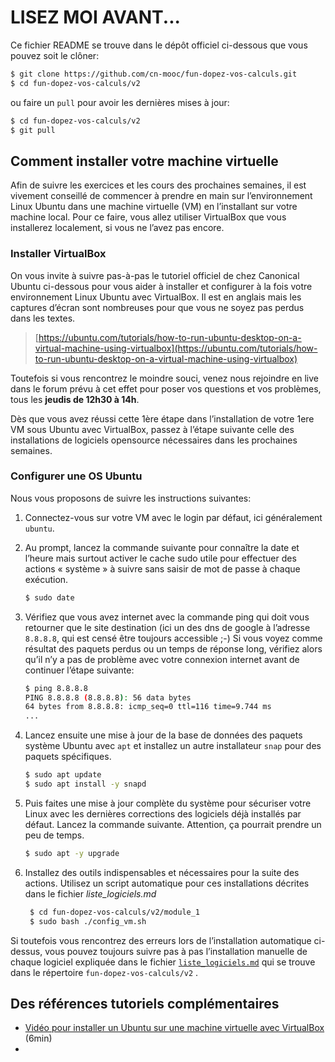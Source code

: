 # LISEZ MOI AVANT...
Ce fichier README se trouve dans le dépôt officiel ci-dessous que vous pouvez soit le clôner:

```bash
$ git clone https://github.com/cn-mooc/fun-dopez-vos-calculs.git
$ cd fun-dopez-vos-calculs/v2
```

ou faire un `pull` pour avoir les dernières mises à jour:

```bash
$ cd fun-dopez-vos-calculs/v2
$ git pull
```

## Comment installer votre machine virtuelle
Afin de suivre les exercices et les cours des prochaines semaines, il est vivement conseillé de commencer à prendre en main sur l’environnement Linux Ubuntu dans une machine virtuelle (VM) en l’installant sur votre machine local. Pour ce faire, vous allez utiliser VirtualBox que vous installerez localement, si vous ne l’avez pas encore.

### Installer VirtualBox
On vous invite à suivre pas-à-pas le tutoriel officiel de chez Canonical Ubuntu ci-dessous pour vous aider à installer et configurer à la fois votre environnement Linux Ubuntu avec VirtualBox. Il est en anglais mais les captures d’écran sont nombreuses pour que vous ne soyez pas perdus dans les textes.

> [https://ubuntu.com/tutorials/how-to-run-ubuntu-desktop-on-a-virtual-machine-using-virtualbox](https://ubuntu.com/tutorials/how-to-run-ubuntu-desktop-on-a-virtual-machine-using-virtualbox)

Toutefois si vous rencontrez le moindre souci, venez nous rejoindre en live dans le forum prévu à cet effet pour poser vos questions et vos problèmes, tous les **jeudis de 12h30 à 14h**.

Dès que vous avez réussi cette 1ère étape dans l’installation de votre 1ere VM sous Ubuntu avec VirtualBox, passez à l’étape suivante celle des installations de logiciels opensource nécessaires dans les prochaines semaines. 

### Configurer une OS Ubuntu
Nous vous proposons de suivre les instructions suivantes:

1. Connectez-vous sur votre VM avec le login par défaut, ici généralement `ubuntu`.

2. Au prompt, lancez la commande suivante pour connaître la date et l’heure mais surtout activer le cache sudo utile pour effectuer des actions « système » à suivre sans saisir de mot de passe à chaque exécution.

   ```bash
   $ sudo date
   ```

3. Vérifiez que vous avez internet avec la commande ping qui doit vous retourner que le site destination (ici un des dns de google à l’adresse `8.8.8.8`, qui est censé être toujours accessible ;-) Si vous voyez comme résultat des paquets perdus ou un temps de réponse long, vérifiez alors qu’il n’y a pas de problème avec votre connexion internet avant de continuer l’étape suivante:

   ```bash
   $ ping 8.8.8.8
   PING 8.8.8.8 (8.8.8.8): 56 data bytes
   64 bytes from 8.8.8.8: icmp_seq=0 ttl=116 time=9.744 ms
   ...
   ```

4. Lancez ensuite une mise à jour de la base de données des paquets système Ubuntu avec `apt` et installez un autre installateur `snap` pour des paquets spécifiques.

   ```bash
   $ sudo apt update
   $ sudo apt install -y snapd
   ```
   
5. Puis faites une mise à jour complète du système pour sécuriser votre Linux avec les dernières corrections des logiciels déjà installés par défaut. Lancez la commande suivante. Attention, ça pourrait prendre un peu de temps.

   ```bash
   $ sudo apt -y upgrade
   ```
   
6. Installez des outils indispensables et nécessaires pour la suite des actions. Utilisez un script automatique pour ces installations décrites dans le fichier *liste_logiciels.md*

   ```bash
	$ cd fun-dopez-vos-calculs/v2/module_1
	$ sudo bash ./config_vm.sh
   ```

Si toutefois vous rencontrez des erreurs lors de l’installation automatique ci-dessus, vous pouvez toujours suivre pas à pas l’installation manuelle de chaque logiciel expliquée dans le fichier [`liste_logiciels.md`](https://github.com/cn-mooc/fun-dopez-vos-calculs/blob/main/v2/liste_logiciels.md) qui se trouve dans le répertoire `fun-dopez-vos-calculs/v2`
.

## Des références tutoriels complémentaires
- [Vidéo pour installer un Ubuntu sur une machine virtuelle avec VirtualBox](https://youtu.be/36g17uWC1VY) (6min)
- 



